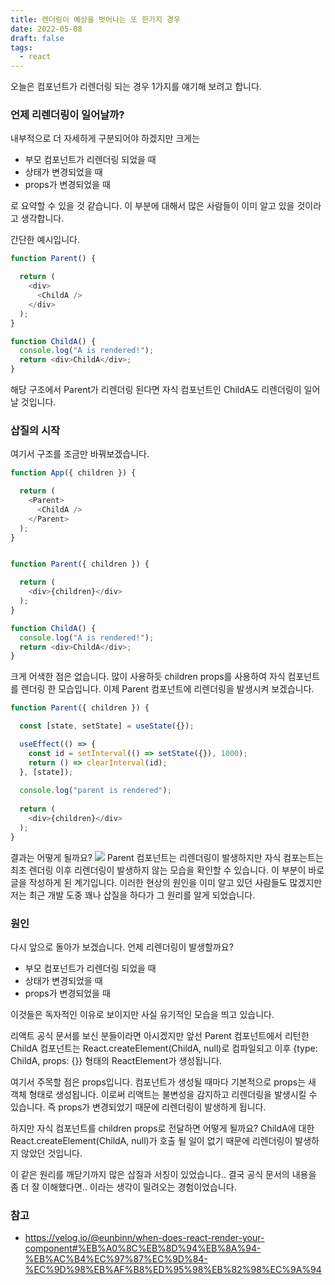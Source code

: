 ```yaml
---
title: 렌더링이 예상을 벗어나는 또 한가지 경우
date: 2022-05-08
draft: false
tags:
  - react
---
```

 
오늘은 컴포넌트가 리렌더링 되는 경우 1가지를 얘기해 보려고 합니다.

### 언제 리렌더링이 일어날까?
내부적으로 더 자세하게 구분되어야 하겠지만 크게는
- 부모 컴포넌트가 리렌더링 되었을 때
- 상태가 변경되었을 때
- props가 변경되었을 때

로 요약할 수 있을 것 같습니다. 이 부분에 대해서 많은 사람들이 이미 알고 있을 것이라고 생각합니다. 

간단한 예시입니다.
```javascript
function Parent() {

  return (
    <div>
      <ChildA />
    </div>
  );
}

function ChildA() {
  console.log("A is rendered!");
  return <div>ChildA</div>;
}
```
해당 구조에서 Parent가 리렌더링 된다면 자식 컴포넌트인 ChildA도 리렌더링이 일어날 것입니다.

### 삽질의 시작
여기서 구조를 조금만 바꿔보겠습니다.

```javascript
function App({ children }) {

  return (
    <Parent>
      <ChildA />
    </Parent>
  );
}


function Parent({ children }) {

  return (
    <div>{children}</div>
  );
}

function ChildA() {
  console.log("A is rendered!");
  return <div>ChildA</div>;
}
```
크게 어색한 점은 없습니다. 많이 사용하듯 children props를 사용하여 자식 컴포넌트를 렌더링 한 모습입니다. 이제 Parent 컴포넌트에 리렌더링을 발생시켜 보겠습니다.

```javascript
function Parent({ children }) {

  const [state, setState] = useState({});

  useEffect(() => {
    const id = setInterval(() => setState({}), 1000);
    return () => clearInterval(id);
  }, [state]);
  
  console.log("parent is rendered");
  
  return (
    <div>{children}</div>
  );
}
```
결과는 어떻게 될까요?
![](https://velog.velcdn.com/images/n0eyes/post/e1e007ae-be65-4971-8545-a2757ea77dde/image.png)
Parent 컴포넌트는 리렌더링이 발생하지만 자식 컴포는트는 최초 렌더링 이후 리렌더링이 발생하지 않는 모습을 확인할 수 있습니다. 이 부분이 바로 글을 작성하게 된 계기입니다. 이러한 현상의 원인을 이미 알고 있던 사람들도 많겠지만 저는 최근 개발 도중 꽤나 삽질을 하다가 그 원리를 알게 되었습니다.

### 원인
다시 앞으로 돌아가 보겠습니다. 언제 리렌더링이 발생할까요?
- 부모 컴포넌트가 리렌더링 되었을 때
- 상태가 변경되었을 때
- props가 변경되었을 때

이것들은 독자적인 이유로 보이지만 사실 유기적인 모습을 띄고 있습니다.

리액트 공식 문서를 보신 분들이라면 아시겠지만 앞선 Parent 컴포넌트에서 리턴한 ChildA 컴포넌트는 React.createElement(ChildA, null)로 컴파일되고 이후 {type: ChildA, props: {}} 형태의 ReactElement가 생성됩니다.

여기서 주목할 점은 props입니다. 컴포넌트가 생성될 때마다 기본적으로 props는 새 객체 형태로 생성됩니다. 이로써 리액트는 불변성을 감지하고 리렌더링을 발생시킬 수 있습니다. 즉 props가 변경되었기 때문에 리렌더링이 발생하게 됩니다.

하지만 자식 컴포넌트를 children props로 전달하면 어떻게 될까요? ChildA에 대한 React.createElement(ChildA, null)가 호출 될 일이 없기 때문에 리렌더링이 발생하지 않았던 것입니다.

이 같은 원리를 깨닫기까지 많은 삽질과 서칭이 있었습니다.. 결국 공식 문서의 내용을 좀 더 잘 이해했다면.. 이라는 생각이 밀려오는 경험이었습니다.


### 참고

- https://velog.io/@eunbinn/when-does-react-render-your-component#%EB%A0%8C%EB%8D%94%EB%8A%94-%EB%AC%B4%EC%97%87%EC%9D%84-%EC%9D%98%EB%AF%B8%ED%95%98%EB%82%98%EC%9A%94


